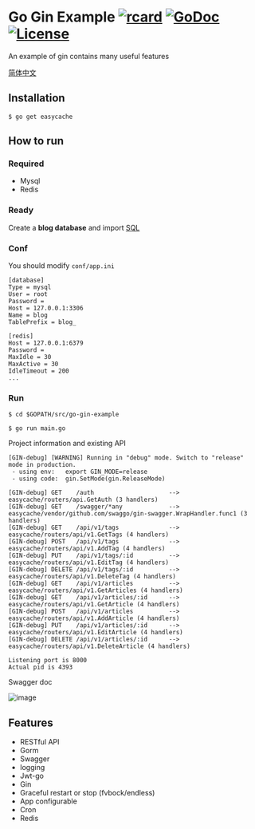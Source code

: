 # Go Gin Example [![rcard](https://goreportcard.com/badge/easycache)](https://goreportcard.com/report/easycache) [![GoDoc](http://img.shields.io/badge/go-documentation-blue.svg?style=flat-square)](https://godoc.org/easycache) [![License](http://img.shields.io/badge/license-mit-blue.svg?style=flat-square)](https://raw.githubusercontent.com/EDDYCJY/go-gin-example/master/LICENSE)

An example of gin contains many useful features

[简体中文](https://easycache/blob/master/README_ZH.md)

## Installation
```
$ go get easycache
```

## How to run

### Required

- Mysql
- Redis

### Ready

Create a **blog database** and import [SQL](https://easycache/blob/master/docs/sql/blog.sql)

### Conf

You should modify `conf/app.ini`

```
[database]
Type = mysql
User = root
Password =
Host = 127.0.0.1:3306
Name = blog
TablePrefix = blog_

[redis]
Host = 127.0.0.1:6379
Password =
MaxIdle = 30
MaxActive = 30
IdleTimeout = 200
...
```

### Run
```
$ cd $GOPATH/src/go-gin-example

$ go run main.go 
```

Project information and existing API

```
[GIN-debug] [WARNING] Running in "debug" mode. Switch to "release" mode in production.
 - using env:	export GIN_MODE=release
 - using code:	gin.SetMode(gin.ReleaseMode)

[GIN-debug] GET    /auth                     --> easycache/routers/api.GetAuth (3 handlers)
[GIN-debug] GET    /swagger/*any             --> easycache/vendor/github.com/swaggo/gin-swagger.WrapHandler.func1 (3 handlers)
[GIN-debug] GET    /api/v1/tags              --> easycache/routers/api/v1.GetTags (4 handlers)
[GIN-debug] POST   /api/v1/tags              --> easycache/routers/api/v1.AddTag (4 handlers)
[GIN-debug] PUT    /api/v1/tags/:id          --> easycache/routers/api/v1.EditTag (4 handlers)
[GIN-debug] DELETE /api/v1/tags/:id          --> easycache/routers/api/v1.DeleteTag (4 handlers)
[GIN-debug] GET    /api/v1/articles          --> easycache/routers/api/v1.GetArticles (4 handlers)
[GIN-debug] GET    /api/v1/articles/:id      --> easycache/routers/api/v1.GetArticle (4 handlers)
[GIN-debug] POST   /api/v1/articles          --> easycache/routers/api/v1.AddArticle (4 handlers)
[GIN-debug] PUT    /api/v1/articles/:id      --> easycache/routers/api/v1.EditArticle (4 handlers)
[GIN-debug] DELETE /api/v1/articles/:id      --> easycache/routers/api/v1.DeleteArticle (4 handlers)

Listening port is 8000
Actual pid is 4393
```
Swagger doc

![image](https://i.imgur.com/bVRLTP4.jpg)

## Features

- RESTful API
- Gorm
- Swagger
- logging
- Jwt-go
- Gin
- Graceful restart or stop (fvbock/endless)
- App configurable
- Cron
- Redis